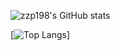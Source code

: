 ![zzp198's GitHub stats](https://github-readme-stats.vercel.app/api?username=zzp198&count_private=true&theme=tokyonight&show_icons=true)

[![Top Langs](https://github-readme-stats.vercel.app/api/top-langs/?username=zzp198&layout=compact)]
